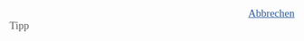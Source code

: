 <p style="text-align:right;margin:0"><a href="https://agile-sbb.atlassian.net/wiki/pages/editpage.action?pageId=1507343#" rel="noopener" class="external-link" target="_blank" style="font-family:ArialMT;font-size:14pt;color:#2e5d9fff;">Abbrechen</a>
</p>
<span style="font-family:ArialMT;font-size:14pt;color:#5c5c5cff;">Tipp</span>